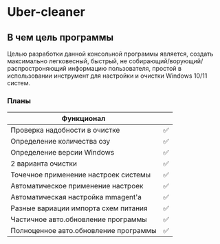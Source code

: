# Uber-cleaner
## В чем цель программы
Целью разработки данной консольной программы является, создать максимально легковесный, быстрый, не собирающий/ворующий/распростроняющий информацию пользователя, простой в использовании инструмент для настройки и очистки Windows 10/11 систем.
### Планы
|Функционал                            |     |
|--------------------------------------|-----|
| Проверка надобности в очистке        | ✅  |
| Определение количества озу           | ✅  |
| Определение версии Windows           | ✅  |
| 2 варианта очистки                   | ✅  |
| Точечное применение настроек системы | ✅  |
| Автоматическое применение настроек   | ✅  |
| Автоматическая настройка mmagent'а   | ✅  |
| Разные вариации импорта схем питания | ✅  |
| Частичное авто.обновление программы  | ✅  |
| Полноценное авто.обновление программы| ✅  |
